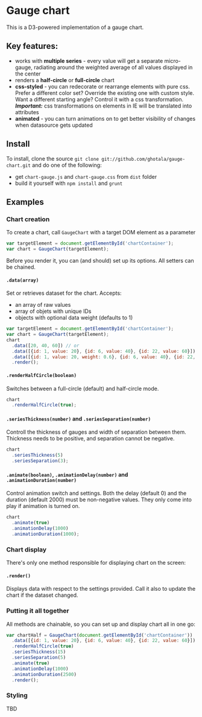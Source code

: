 # Gauge chart

This is a D3-powered implementation of a gauge chart.

## Key features:

* works with **multiple series** - every value will get a separate micro-gauge, radiating around the weighted average of all values displayed in the center
* renders a **half-circle** or **full-circle** chart
* **css-styled** - you can redecorate or rearrange elements with pure css. Prefer a different color set? Override the existing one with custom style. Want a different starting angle? Control it with a css transformation. ***Important:*** css transformations on <g> elements in IE will be translated into attributes
* **animated** - you can turn animations on to get better visibility of changes when datasource gets updated

## Install

To install, clone the source `git clone git://github.com/ghotala/gauge-chart.git` and do one of the following:

* get `chart-gauge.js` and `chart-gauge.css` from `dist` folder
* build it yourself with `npm install` and `grunt`

## Examples ##

### Chart creation ###

To create a chart, call `GaugeChart` with a target DOM element as a parameter
```javascript
var targetElement = document.getElementById('chartContainer');
var chart = GaugeChart(targetElement);
```

Before you render it, you can (and should) set up its options. All setters can be chained.

#### `.data(array)` ####
Set or retrieves dataset for the chart. Accepts:
* an array of raw values
* array of objets with unique IDs
* objects with optional data weight (defaults to 1)

```javascript
var targetElement = document.getElementById('chartContainer');
var chart = GaugeChart(targetElement);
chart
  .data([20, 40, 60]) // or
  .data([{id: 1, value: 20}, {id: 6, value: 40}, {id: 22, value: 60}]) // or
  .data([{id: 1, value: 20, weight: 0.6}, {id: 6, value: 40}, {id: 22, value: 1.2}])
  .render();
```

#### `.renderHalfCircle(boolean)` ####
Switches between a full-circle (default) and half-circle mode.
```javascript
chart
  .renderHalfCircle(true);
```

#### `.seriesThickness(number)` and `.seriesSeparation(number)` ####
Controll the thickness of gauges and width of separation between them. Thickness needs to be positive, and separation cannot be negative.

```javascript
chart
  .seriesThickness(5)
  .seriesSeparation(3);
```

#### `.animate(boolean)`, `.animationDelay(number)` and `.animationDuration(number)` ####
Control animation switch and settings. Both the delay (default 0) and the duration (default 2000) must be non-negative values. They only come into play if animation is turned on.

```javascript
chart
  .animate(true)
  .animationDelay(1000)
  .animationDuration(1000);
```

### Chart display ###
There's only one method responsible for displaying chart on the screen:

#### `.render()` ####
Displays data with respect to the settings provided. Call it also to update the chart if the dataset changed.

### Putting it all together ###
All methods are chainable, so you can set up and display chart all in one go:

```javascript
var chartHalf = GaugeChart(document.getElementById('chartContainer'))
  .data([{id: 1, value: 20}, {id: 6, value: 40}, {id: 22, value: 60}])
  .renderHalfCircle(true)
  .seriesThickness(15)
  .seriesSeparation(5)  
  .animate(true)
  .animationDelay(1000)
  .animationDuration(2500)
  .render();
```

### Styling ###
TBD
